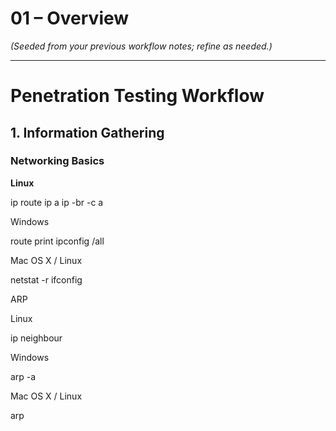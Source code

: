 # 01 – Overview

*(Seeded from your previous workflow notes; refine as needed.)*

---

# Penetration Testing Workflow

## 1. Information Gathering

### Networking Basics

**Linux**

ip route
ip a
ip -br -c a

Windows

route print
ipconfig /all


Mac OS X / Linux

netstat -r
ifconfig

ARP

Linux

ip neighbour

Windows

arp -a

Mac OS X / Linux

arp
